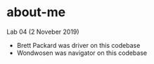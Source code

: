 # about-me

Lab 04 (2 Noveber 2019)
- Brett Packard was driver on this codebase
- Wondwosen was navigator on this codebase
